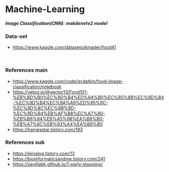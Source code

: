 # Machine-Learning
***Image Classification(CNN):*** ***mobilenetv2 model***

### Data-set
- https://www.kaggle.com/datasets/kmader/food41 
<br>

### References main
- https://www.kaggle.com/code/gcdatkin/food-image-classification/notebook
- https://velog.io/@vector13/Food101-%EB%8D%B0%EC%9D%B4%ED%84%B0%EC%85%8B%EC%9D%84-%EC%9D%B4%EC%9A%A9%ED%95%9C-%EC%9D%8C%EC%8B%9D-%EC%9D%B4%EB%AF%B8%EC%A7%80-%EB%B6%84%EB%A5%98%EA%B8%B0-%EB%A7%8C%EB%93%A4%EA%B8%B0
- https://hangjastar.tistory.com/193

### References sub
- https://jeinalog.tistory.com/13
- https://bioinformaticsandme.tistory.com/241
- https://sevillabk.github.io/1-early-stopping/

